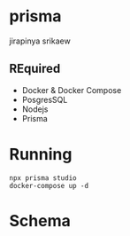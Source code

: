 # prisma
jirapinya srikaew

## REquired
- Docker & Docker Compose
- PosgresSQL
- Nodejs
- Prisma
# Running 

```
npx prisma studio
docker-compose up -d
```

# Schema 
```
```